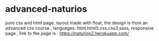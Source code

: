 # advanced-naturios

pure css and html page,
layout made with float,
the design is from an advanced css course ,
languages: html,html5,css,css3,sass,
responsive page ,
link to the page is : https://naturios2.herokuapp.com/
